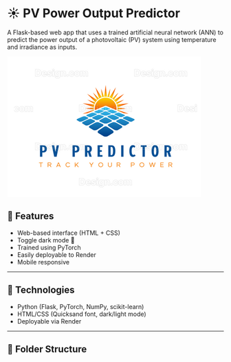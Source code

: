 # ☀️ PV Power Output Predictor

A Flask-based web app that uses a trained artificial neural network (ANN) to predict the power output of a photovoltaic (PV) system using temperature and irradiance as inputs.

![screenshot](static/logo.png)

## 🚀 Features

- Web-based interface (HTML + CSS)
- Toggle dark mode 🌙
- Trained using PyTorch
- Easily deployable to Render
- Mobile responsive

---

## 🔧 Technologies

- Python (Flask, PyTorch, NumPy, scikit-learn)
- HTML/CSS (Quicksand font, dark/light mode)
- Deployable via Render

---

## 📁 Folder Structure

